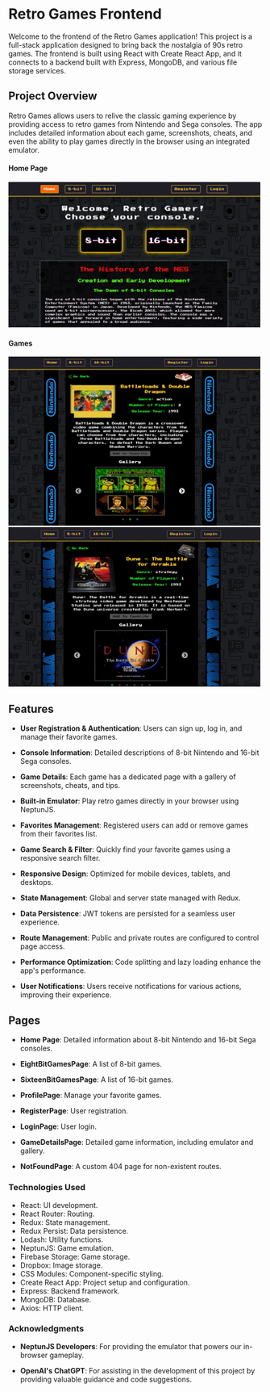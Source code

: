 # Retro Games Frontend

Welcome to the frontend of the Retro Games application! This project is a
full-stack application designed to bring back the nostalgia of 90s retro games.
The frontend is built using React with Create React App, and it connects to a
backend built with Express, MongoDB, and various file storage services.

## Project Overview

Retro Games allows users to relive the classic gaming experience by providing
access to retro games from Nintendo and Sega consoles. The app includes detailed
information about each game, screenshots, cheats, and even the ability to play
games directly in the browser using an integrated emulator.

#### Home Page

<img src="./src/assets/image/readme/home-page.webp" alt="Home Page" width="500">

#### Games

<img src="./src/assets/image/readme/8-bit.webp" alt="Contacts Page" width="500">

<img src="./src/assets/image/readme/16-bit.webp" alt="Contacts Page" width="500">

## Features

- **User Registration & Authentication**: Users can sign up, log in, and manage
  their favorite games.
- **Console Information**: Detailed descriptions of 8-bit Nintendo and 16-bit
  Sega consoles.
- **Game Details**: Each game has a dedicated page with a gallery of
  screenshots, cheats, and tips.
- **Built-in Emulator**: Play retro games directly in your browser using
  NeptunJS.
- **Favorites Management**: Registered users can add or remove games from their
  favorites list.
- **Game Search & Filter**: Quickly find your favorite games using a responsive
  search filter.
- **Responsive Design**: Optimized for mobile devices, tablets, and desktops.
- **State Management**: Global and server state managed with Redux.

- **Data Persistence**: JWT tokens are persisted for a seamless user experience.

- **Route Management**: Public and private routes are configured to control page
  access.
- **Performance Optimization**: Code splitting and lazy loading enhance the
  app's performance.
- **User Notifications**: Users receive notifications for various actions,
  improving their experience.

## Pages

- **Home Page**: Detailed information about 8-bit Nintendo and 16-bit Sega
  consoles.

- **EightBitGamesPage**: A list of 8-bit games.

- **SixteenBitGamesPage**: A list of 16-bit games.

- **ProfilePage**: Manage your favorite games.

- **RegisterPage**: User registration.

- **LoginPage**: User login.

- **GameDetailsPage**: Detailed game information, including emulator and
  gallery.

- **NotFoundPage**: A custom 404 page for non-existent routes.

### Technologies Used

- React: UI development.
- React Router: Routing.
- Redux: State management.
- Redux Persist: Data persistence.
- Lodash: Utility functions.
- NeptunJS: Game emulation.
- Firebase Storage: Game storage.
- Dropbox: Image storage.
- CSS Modules: Component-specific styling.
- Create React App: Project setup and configuration.
- Express: Backend framework.
- MongoDB: Database.
- Axios: HTTP client.

### Acknowledgments

- **NeptunJS Developers**: For providing the emulator that powers our in-browser
  gameplay.

- **OpenAI's ChatGPT**: For assisting in the development of this project by
  providing valuable guidance and code suggestions.

